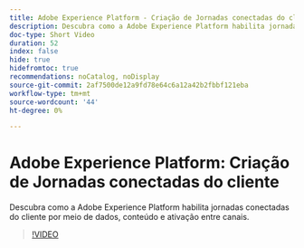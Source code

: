```yaml
---
title: Adobe Experience Platform - Criação de Jornadas conectadas do cliente
description: Descubra como a Adobe Experience Platform habilita jornadas conectadas do cliente por meio de dados, conteúdo e ativação entre canais.
doc-type: Short Video
duration: 52
index: false
hide: true
hidefromtoc: true
recommendations: noCatalog, noDisplay
source-git-commit: 2af7500de12a9fd78e64c6a12a42b2fbbf121eba
workflow-type: tm+mt
source-wordcount: '44'
ht-degree: 0%

---
```



# Adobe Experience Platform: Criação de Jornadas conectadas do cliente

Descubra como a Adobe Experience Platform habilita jornadas conectadas do cliente por meio de dados, conteúdo e ativação entre canais.

<!-- 62_S655_3442541_51_adobe-experience-platform-building-connected-customer-journeys -->
>[!VIDEO](https://video.tv.adobe.com/v/3458326/?learn=on&enablevpops=true)

